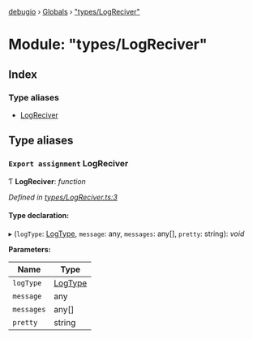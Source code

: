 [debugio](../README.md) › [Globals](../globals.md) › ["types/LogReciver"](_types_logreciver_.md)

# Module: "types/LogReciver"

## Index

### Type aliases

* [LogReciver](_types_logreciver_.md#export-assignment-logreciver)

## Type aliases

### `Export assignment` LogReciver

Ƭ **LogReciver**: *function*

*Defined in [types/LogReciver.ts:3](https://github.com/kislball/debugio/blob/582b93c/src/types/LogReciver.ts#L3)*

#### Type declaration:

▸ (`logType`: [LogType](_types_logtype_.md#export-assignment-logtype), `message`: any, `messages`: any[], `pretty`: string): *void*

**Parameters:**

Name | Type |
------ | ------ |
`logType` | [LogType](_types_logtype_.md#export-assignment-logtype) |
`message` | any |
`messages` | any[] |
`pretty` | string |
